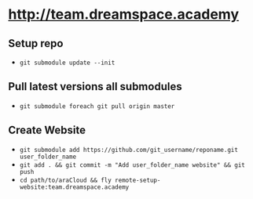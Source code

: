 # http://team.dreamspace.academy

## Setup repo
- `git submodule update --init`

## Pull latest versions all submodules
- `git submodule foreach git pull origin master`

## Create Website
- `git submodule add https://github.com/git_username/reponame.git user_folder_name`
- `git add . && git commit -m "Add user_folder_name website" && git push`
- `cd path/to/araCloud && fly remote-setup-website:team.dreamspace.academy`
